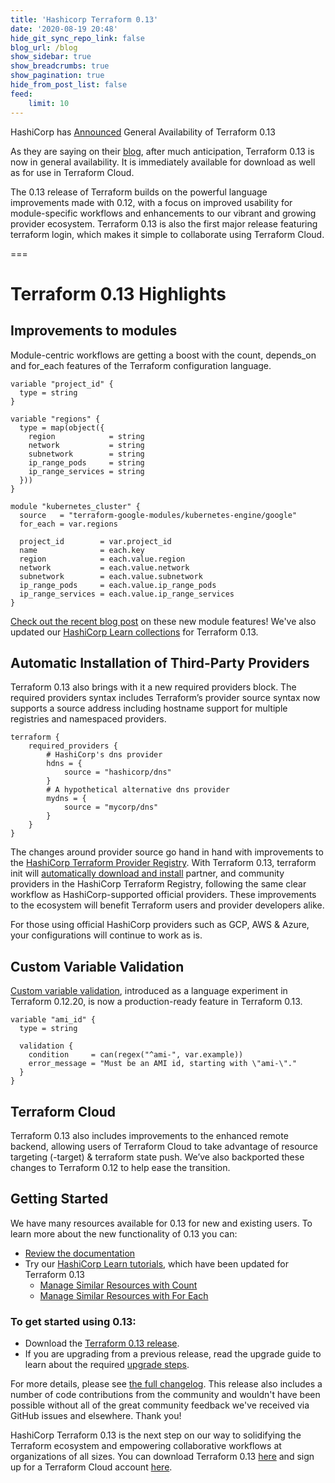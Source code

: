 ```yaml
---
title: 'Hashicorp Terraform 0.13'
date: '2020-08-19 20:48'
hide_git_sync_repo_link: false
blog_url: /blog
show_sidebar: true
show_breadcrumbs: true
show_pagination: true
hide_from_post_list: false
feed:
    limit: 10
---
```


HashiCorp has [Announced](https://www.hashicorp.com/blog/announcing-hashicorp-terraform-0-13/) General Availability of Terraform 0.13

As they are saying on their [blog](https://www.hashicorp.com/blog/announcing-hashicorp-terraform-0-13/), after much anticipation, Terraform 0.13 is now in general availability. It is immediately available for download as well as for use in Terraform Cloud.

The 0.13 release of Terraform builds on the powerful language improvements made with 0.12, with a focus on improved usability for module-specific workflows and enhancements to our vibrant and growing provider ecosystem. Terraform 0.13 is also the first major release featuring terraform login, which makes it simple to collaborate using Terraform Cloud.

===

# Terraform 0.13 Highlights
## Improvements to modules
Module-centric workflows are getting a boost with the count, depends_on and for_each features of the Terraform configuration language.
```
variable "project_id" {
  type = string
}

variable "regions" {
  type = map(object({
    region            = string
    network           = string
    subnetwork        = string
    ip_range_pods     = string
    ip_range_services = string
  }))
}

module "kubernetes_cluster" {
  source   = "terraform-google-modules/kubernetes-engine/google"
  for_each = var.regions

  project_id        = var.project_id
  name              = each.key
  region            = each.value.region
  network           = each.value.network
  subnetwork        = each.value.subnetwork
  ip_range_pods     = each.value.ip_range_pods
  ip_range_services = each.value.ip_range_services
}
```
[Check out the recent blog post](https://www.hashicorp.com/blog/terraform-0-13-brings-powerful-meta-arguments-to-modular-workflows) on these new module features! We've also updated our [HashiCorp Learn collections](https://learn.hashicorp.com/collections/terraform/configuration-language) for Terraform 0.13.

## Automatic Installation of Third-Party Providers
Terraform 0.13 also brings with it a new required providers block. The required providers syntax includes Terraform’s provider source syntax now supports a source address including hostname support for multiple registries and namespaced providers.
```
terraform {
    required_providers {
        # HashiCorp's dns provider
        hdns = {
            source = "hashicorp/dns"
        }
        # A hypothetical alternative dns provider
        mydns = {
            source = "mycorp/dns"
        }
    }
}
```
The changes around provider source go hand in hand with improvements to the [HashiCorp Terraform Provider Registry](https://registry.terraform.io/). With Terraform 0.13, terraform init will [automatically download and install](https://www.hashicorp.com/blog/automatic-installation-of-third-party-providers-with-terraform-0-13) partner, and community providers in the HashiCorp Terraform Registry, following the same clear workflow as HashiCorp-supported official providers. These improvements to the ecosystem will benefit Terraform users and provider developers alike.

For those using official HashiCorp providers such as GCP, AWS & Azure, your configurations will continue to work as is.

## Custom Variable Validation
[Custom variable validation](https://www.hashicorp.com/blog/custom-variable-validation-in-terraform-0-13), introduced as a language experiment in Terraform 0.12.20, is now a production-ready feature in Terraform 0.13.
```
variable "ami_id" {
  type = string

  validation {
    condition     = can(regex("^ami-", var.example))
    error_message = "Must be an AMI id, starting with \"ami-\"."
  }
}
```
## Terraform Cloud
Terraform 0.13 also includes improvements to the enhanced remote backend, allowing users of Terraform Cloud to take advantage of resource targeting (-target) & terraform state push. We’ve also backported these changes to Terraform 0.12 to help ease the transition.

## Getting Started
We have many resources available for 0.13 for new and existing users. To learn more about the new functionality of 0.13 you can:

* [Review the documentation](https://www.terraform.io/docs/cli-index.html)
* Try our [HashiCorp Learn tutorials](https://learn.hashicorp.com/terraform), which have been updated for Terraform 0.13
    * [Manage Similar Resources with Count](https://learn.hashicorp.com/tutorials/terraform/count)
    * [Manage Similar Resources with For Each](https://learn.hashicorp.com/tutorials/terraform/for-each)

### To get started using 0.13:

* Download the [Terraform 0.13 release](https://www.terraform.io/downloads.html).
* If you are upgrading from a previous release, read the upgrade guide to learn about the required [upgrade steps](https://www.terraform.io/upgrade-guides/0-13.html).

For more details, please see [the full changelog](https://github.com/hashicorp/terraform/blob/master/CHANGELOG.md). This release also includes a number of code contributions from the community and wouldn't have been possible without all of the great community feedback we've received via GitHub issues and elsewhere. Thank you!

HashiCorp Terraform 0.13 is the next step on our way to solidifying the Terraform ecosystem and empowering collaborative workflows at organizations of all sizes. You can download Terraform 0.13 [here](https://www.terraform.io/downloads.html) and sign up for a Terraform Cloud account [here](https://app.terraform.io/signup?utm_source=blog_0.12&utm_campaign=intro_tf_cloud_remote).